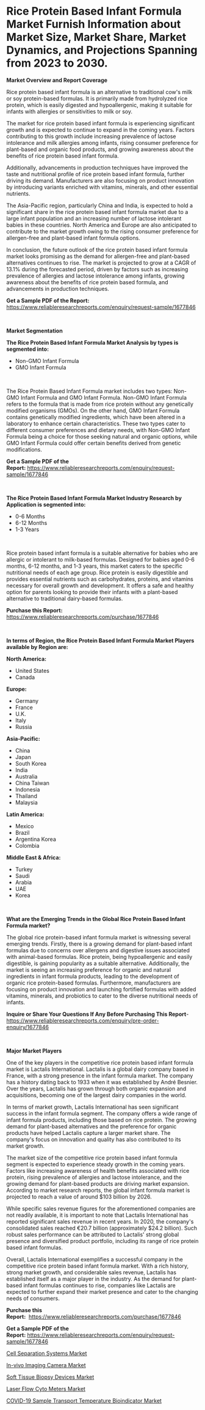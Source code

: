 <p><h1>Rice Protein Based Infant Formula Market Furnish Information about Market Size, Market Share, Market Dynamics, and Projections Spanning from 2023 to 2030.</h1></p><p><strong>Market Overview and Report Coverage</strong></p>
<p><p>Rice protein based infant formula is an alternative to traditional cow's milk or soy protein-based formulas. It is primarily made from hydrolyzed rice protein, which is easily digested and hypoallergenic, making it suitable for infants with allergies or sensitivities to milk or soy.</p><p>The market for rice protein based infant formula is experiencing significant growth and is expected to continue to expand in the coming years. Factors contributing to this growth include increasing prevalence of lactose intolerance and milk allergies among infants, rising consumer preference for plant-based and organic food products, and growing awareness about the benefits of rice protein based infant formula.</p><p>Additionally, advancements in production techniques have improved the taste and nutritional profile of rice protein based infant formula, further driving its demand. Manufacturers are also focusing on product innovation by introducing variants enriched with vitamins, minerals, and other essential nutrients.</p><p>The Asia-Pacific region, particularly China and India, is expected to hold a significant share in the rice protein based infant formula market due to a large infant population and an increasing number of lactose intolerant babies in these countries. North America and Europe are also anticipated to contribute to the market growth owing to the rising consumer preference for allergen-free and plant-based infant formula options.</p><p>In conclusion, the future outlook of the rice protein based infant formula market looks promising as the demand for allergen-free and plant-based alternatives continues to rise. The market is projected to grow at a CAGR of 13.1% during the forecasted period, driven by factors such as increasing prevalence of allergies and lactose intolerance among infants, growing awareness about the benefits of rice protein based formula, and advancements in production techniques.</p></p>
<p><strong>Get a Sample PDF of the Report:</strong> <a href="https://www.reliableresearchreports.com/enquiry/request-sample/1677846">https://www.reliableresearchreports.com/enquiry/request-sample/1677846</a></p>
<p>&nbsp;</p>
<p><strong>Market Segmentation</strong></p>
<p><strong>The Rice Protein Based Infant Formula Market Analysis by types is segmented into:</strong></p>
<p><ul><li>Non-GMO Infant Formula</li><li>GMO Infant Formula</li></ul></p>
<p>&nbsp;</p>
<p><p>The Rice Protein Based Infant Formula market includes two types: Non-GMO Infant Formula and GMO Infant Formula. Non-GMO Infant Formula refers to the formula that is made from rice protein without any genetically modified organisms (GMOs). On the other hand, GMO Infant Formula contains genetically modified ingredients, which have been altered in a laboratory to enhance certain characteristics. These two types cater to different consumer preferences and dietary needs, with Non-GMO Infant Formula being a choice for those seeking natural and organic options, while GMO Infant Formula could offer certain benefits derived from genetic modifications.</p></p>
<p><strong>Get a Sample PDF of the Report:</strong>&nbsp;<a href="https://www.reliableresearchreports.com/enquiry/request-sample/1677846">https://www.reliableresearchreports.com/enquiry/request-sample/1677846</a></p>
<p>&nbsp;</p>
<p><strong>The Rice Protein Based Infant Formula Market Industry Research by Application is segmented into:</strong></p>
<p><ul><li>0-6 Months</li><li>6-12 Months</li><li>1-3 Years</li></ul></p>
<p>&nbsp;</p>
<p><p>Rice protein based infant formula is a suitable alternative for babies who are allergic or intolerant to milk-based formulas. Designed for babies aged 0-6 months, 6-12 months, and 1-3 years, this market caters to the specific nutritional needs of each age group. Rice protein is easily digestible and provides essential nutrients such as carbohydrates, proteins, and vitamins necessary for overall growth and development. It offers a safe and healthy option for parents looking to provide their infants with a plant-based alternative to traditional dairy-based formulas.</p></p>
<p><strong>Purchase this Report:</strong>&nbsp; <a href="https://www.reliableresearchreports.com/purchase/1677846">https://www.reliableresearchreports.com/purchase/1677846</a></p>
<p>&nbsp;</p>
<p><strong>In terms of Region, the Rice Protein Based Infant Formula Market Players available by Region are:</strong></p>
<p>
    <p> <strong> North America: </strong>
        <ul>
            <li>United States</li>
            <li>Canada</li>
        </ul>
        </p> 
    <p> <strong> Europe: </strong>
        <ul>
            <li>Germany</li>
            <li>France</li>
            <li>U.K.</li>
            <li>Italy</li>
            <li>Russia</li>
        </ul>
        </p> 
    <p> <strong> Asia-Pacific: </strong>
        <ul>
            <li>China</li>
            <li>Japan</li>
            <li>South Korea</li>
            <li>India</li>
            <li>Australia</li>
            <li>China Taiwan</li>
            <li>Indonesia</li>
            <li>Thailand</li>
            <li>Malaysia</li>
        </ul>
        </p> 
    <p> <strong> Latin America: </strong>
        <ul>
            <li>Mexico</li>
            <li>Brazil</li>
            <li>Argentina Korea</li>
            <li>Colombia</li>
        </ul>
        </p> 
    <p> <strong> Middle East & Africa: </strong>
        <ul>
            <li>Turkey</li>
            <li>Saudi</li>
            <li>Arabia</li>
            <li>UAE</li>
            <li>Korea</li>
        </ul>
    </p>
    </p>
<p>&nbsp;</p>
<p><strong>What are the Emerging Trends in the Global Rice Protein Based Infant Formula market?</strong></p>
<p><p>The global rice protein-based infant formula market is witnessing several emerging trends. Firstly, there is a growing demand for plant-based infant formulas due to concerns over allergens and digestive issues associated with animal-based formulas. Rice protein, being hypoallergenic and easily digestible, is gaining popularity as a suitable alternative. Additionally, the market is seeing an increasing preference for organic and natural ingredients in infant formula products, leading to the development of organic rice protein-based formulas. Furthermore, manufacturers are focusing on product innovation and launching fortified formulas with added vitamins, minerals, and probiotics to cater to the diverse nutritional needs of infants.</p></p>
<p><strong>Inquire or Share Your Questions If Any Before Purchasing This Report</strong>- <a href="https://www.reliableresearchreports.com/enquiry/pre-order-enquiry/1677846">https://www.reliableresearchreports.com/enquiry/pre-order-enquiry/1677846</a></p>
<p>&nbsp;</p>
<p><strong>Major Market Players</strong></p>
<p><p>One of the key players in the competitive rice protein based infant formula market is Lactalis International. Lactalis is a global dairy company based in France, with a strong presence in the infant formula market. The company has a history dating back to 1933 when it was established by André Besnier. Over the years, Lactalis has grown through both organic expansion and acquisitions, becoming one of the largest dairy companies in the world.</p><p>In terms of market growth, Lactalis International has seen significant success in the infant formula segment. The company offers a wide range of infant formula products, including those based on rice protein. The growing demand for plant-based alternatives and the preference for organic products have helped Lactalis capture a larger market share. The company's focus on innovation and quality has also contributed to its market growth.</p><p>The market size of the competitive rice protein based infant formula segment is expected to experience steady growth in the coming years. Factors like increasing awareness of health benefits associated with rice protein, rising prevalence of allergies and lactose intolerance, and the growing demand for plant-based products are driving market expansion. According to market research reports, the global infant formula market is projected to reach a value of around $103 billion by 2026.</p><p>While specific sales revenue figures for the aforementioned companies are not readily available, it is important to note that Lactalis International has reported significant sales revenue in recent years. In 2020, the company's consolidated sales reached €20.7 billion (approximately $24.2 billion). Such robust sales performance can be attributed to Lactalis' strong global presence and diversified product portfolio, including its range of rice protein based infant formulas.</p><p>Overall, Lactalis International exemplifies a successful company in the competitive rice protein based infant formula market. With a rich history, strong market growth, and considerable sales revenue, Lactalis has established itself as a major player in the industry. As the demand for plant-based infant formulas continues to rise, companies like Lactalis are expected to further expand their market presence and cater to the changing needs of consumers.</p></p>
<p><strong>Purchase this Report:</strong>&nbsp;&nbsp;<a href="https://www.reliableresearchreports.com/purchase/1677846">https://www.reliableresearchreports.com/purchase/1677846</a></p>
<p></p>
<p><strong>Get a Sample PDF of the Report:</strong>&nbsp;<a href="https://www.reliableresearchreports.com/enquiry/request-sample/1677846">https://www.reliableresearchreports.com/enquiry/request-sample/1677846</a></p>
<p><p><a href="https://www.linkedin.com/pulse/cell-separation-systems-market-share-amp-new-trends/">Cell Separation Systems Market</a></p><p><a href="https://medium.com/@cullenblick/in-vivo-imaging-camera-market-trends-and-market-analysis-forecasted-for-period-2023-2030-2d69a8f4f5ad">In-vivo Imaging Camera Market</a></p><p><a href="https://www.linkedin.com/pulse/soft-tissue-biopsy-devices-market-share-amp-new-trends-analysis/">Soft Tissue Biopsy Devices Market</a></p><p><a href="https://www.linkedin.com/pulse/decoding-laser-flow-cyto-meters-market-deep-dive-latest/">Laser Flow Cyto Meters Market</a></p><p><a href="https://medium.com/@maxinefeest1904/analyzing-covid-19-sample-transport-temperature-bioindicator-market-global-industry-perspective-87cab8fe5919">COVID-19 Sample Transport Temperature Bioindicator Market</a></p></p>